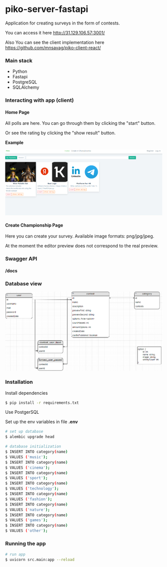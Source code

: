 # piko-server-fastapi

Application for creating surveys in the form of contests.

You can access it here http://31.129.106.57:3001/

Also You can see the client implementation here https://github.com/mnsavag/piko-client-react/

### Main stack

- Python
- Fastapi
- PostgreSQL
- SQLAlchemy
  
### Interacting with app (client)

#### Home Page

All polls are here. You can go through them by clicking the "start" button.

Or see the rating by clicking the "show result" button.

**Example**

![alt text](https://github.com/mnsavag/piko-server-fastapi/blob/master/site-home-page.png?raw=true)

#### Create Championship Page

Here you can create your survey. Available image formats: png/jpg/jpeg.

At the moment the editor preview does not correspond to the real preview.
​
### Swagger API

#### /docs

### Database view

![alt text](https://github.com/mnsavag/piko-server-fastapi/blob/master/piko-db.png?raw=true)

### Installation

Install dependencies

```bash
$ pip install -r requirements.txt
```
Use PostgerSQL

Set up the env variables in file **.env**

```bash
# set up database
$ alembic upgrade head
```

```bash
# database initialization
$ INSERT INTO category(name)
$ VALUES ('music');
$ INSERT INTO category(name)
$ VALUES ('cinema');
$ INSERT INTO category(name)
$ VALUES ('sport');
$ INSERT INTO category(name)
$ VALUES ('technology');
$ INSERT INTO category(name)
$ VALUES ('fashion');
$ INSERT INTO category(name)
$ VALUES ('nature');
$ INSERT INTO category(name)
$ VALUES ('games');
$ INSERT INTO category(name)
$ VALUES ('other');
```

### Running the app

```bash
# run app
$ uvicorn src.main:app --reload
```
